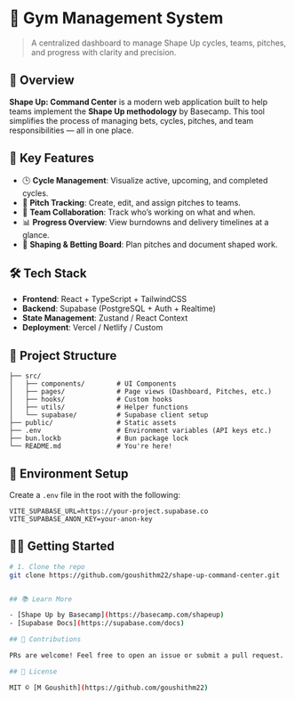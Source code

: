 # 🚀 Gym Management System

> A centralized dashboard to manage Shape Up cycles, teams, pitches, and progress with clarity and precision.

## 📌 Overview

**Shape Up: Command Center** is a modern web application built to help teams implement the **Shape Up methodology** by Basecamp. This tool simplifies the process of managing bets, cycles, pitches, and team responsibilities — all in one place.

## 🎯 Key Features

- 🕒 **Cycle Management**: Visualize active, upcoming, and completed cycles.
- 🧠 **Pitch Tracking**: Create, edit, and assign pitches to teams.
- 👥 **Team Collaboration**: Track who’s working on what and when.
- 📊 **Progress Overview**: View burndowns and delivery timelines at a glance.
- 📝 **Shaping & Betting Board**: Plan pitches and document shaped work.

## 🛠️ Tech Stack

- **Frontend**: React + TypeScript + TailwindCSS
- **Backend**: Supabase (PostgreSQL + Auth + Realtime)
- **State Management**: Zustand / React Context
- **Deployment**: Vercel / Netlify / Custom

## 🚧 Project Structure

```
├── src/
│   ├── components/        # UI Components
│   ├── pages/             # Page views (Dashboard, Pitches, etc.)
│   ├── hooks/             # Custom hooks
│   ├── utils/             # Helper functions
│   └── supabase/          # Supabase client setup
├── public/                # Static assets
├── .env                   # Environment variables (API keys etc.)
├── bun.lockb              # Bun package lock
└── README.md              # You're here!
```

## 🔐 Environment Setup

Create a `.env` file in the root with the following:

```
VITE_SUPABASE_URL=https://your-project.supabase.co
VITE_SUPABASE_ANON_KEY=your-anon-key
```

## 🧑‍💻 Getting Started

```bash
# 1. Clone the repo
git clone https://github.com/goushithm22/shape-up-command-center.git


## 📚 Learn More

- [Shape Up by Basecamp](https://basecamp.com/shapeup)
- [Supabase Docs](https://supabase.com/docs)

## 🤝 Contributions

PRs are welcome! Feel free to open an issue or submit a pull request.

## 📄 License

MIT © [M Goushith](https://github.com/goushithm22)
